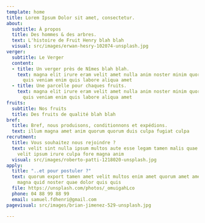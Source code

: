 ```yaml
---
template: home
title: Lorem Ipsum Dolor sit amet, consectetur.
about:
  subtitle: À propos
  title: Des hommes & des arbres.
  text: L'histoire de Fruit Henry blah blah
  visual: src/images/erwan-hesry-102074-unsplash.jpg
verger:
  subtitle: Le Verger
  content:
  - title: Un verger près de Nîmes blah blah.
    text: magna elit irure eram velit amet nulla anim noster minim quorum culpa aliqua
      quis veniam enim quis labore aliqua amet
  - title: Une parcelle pour chaques fruits.
    text: magna elit irure eram velit amet nulla anim noster minim quorum culpa aliqua
      quis veniam enim quis labore aliqua amet
fruits:
  subtitle: Nos fruits
  title: Des fruits de qualité blah blah
bref:
  title: Bref, nous produisons, conditionnons et expédions.
  text: illum magna amet anim quorum quorum duis culpa fugiat culpa
recrutment:
  title: Vous souhaitez nous rejoindre ?
  text: velit sint nulla ipsum multos aute esse legam tamen malis quae culpa quis
    velit ipsum irure culpa fore magna anim
  visual: src/images/roberto-patti-1218020-unsplash.jpg
apply:
  title: "..et pour postuler ?"
  text: quorum export tamen amet velit multos enim amet quorum amet amet nisi irure
    magna quid noster quae dolor quis quis
  file: https://unsplash.com/photos/_omuigahLco
  phone: 04 88 99 88 99
  email: samuel.fdhenri@gmail.com
pagevisual: src/images/brian-jimenez-529-unsplash.jpg

---
```

